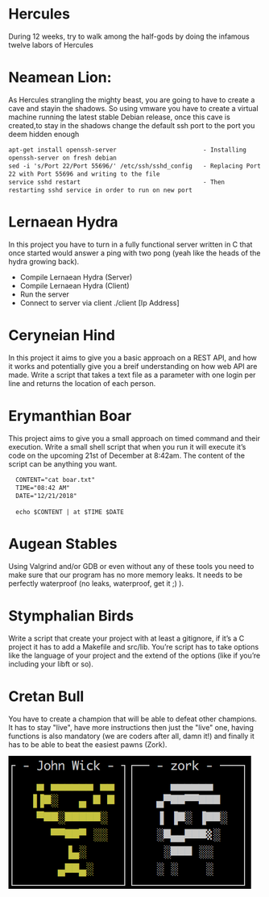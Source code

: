 # Hercules
  During 12 weeks, try to walk among the half-gods by doing the infamous twelve labors of Hercules

# Neamean Lion: 
  As Hercules strangling the mighty beast, you are going to have to create a cave and stayin the shadows.
So using vmware you have to create a virtual machine running the latest stable Debian release, once
this cave is created,to stay in the shadows change the default ssh port to the port you deem hidden enough

    apt-get install openssh-server                        - Installing openssh-server on fresh debian
    sed -i 's/Port 22/Port 55696/' /etc/ssh/sshd_config   - Replacing Port 22 with Port 55696 and writing to the file
    service sshd restart                                  - Then restarting sshd service in order to run on new port

# Lernaean Hydra
  In this project you have to turn in a fully functional server written in C that once started would answer a ping with two pong (yeah like the heads of the hydra growing back).

   - Compile Lernaean Hydra (Server)
   - Compile Lernaean Hydra (Client)
   - Run the server
   - Connect to server via client ./client [Ip Address]

# Ceryneian Hind
  In this project it aims to give you a basic approach on a REST API, and how it works and potentially give you a breif understanding on how web API are made. Write a script that takes a text file as a parameter with one login per line and returns the location of each person.

# Erymanthian Boar
  This project aims to give you a small approach on timed command and their execution.  Write a small shell script that when you run it will execute it’s code on the upcoming 21st of December at 8:42am. The content of the script can be anything you want.
```
  CONTENT="cat boar.txt"
  TIME="08:42 AM"
  DATE="12/21/2018"

  echo $CONTENT | at $TIME $DATE
```
# Augean Stables
  Using Valgrind and/or GDB or even without any of these tools you need to make sure that our program has no more memory leaks. It needs to be perfectly waterproof (no leaks, waterproof, get it ;) ).

# Stymphalian Birds
  Write a script that create your project with at least a gitignore, if it’s a C project it has to add a Makefile and src/lib. You’re script has to take options like the language of your project and the extend of the options (like if you’re including your libft or so).

# Cretan Bull
  You have to create a champion that will be able to defeat other champions. It has to stay "live", have more instructions then just the "live" one, having functions is also mandatory (we are coders after all, damn it!) and finally it has to be able to beat the easiest pawns (Zork).
 
  ![alt text](https://github.com/MitchelOsb1/Hercules/blob/master/Cretan%20Bull.png)
